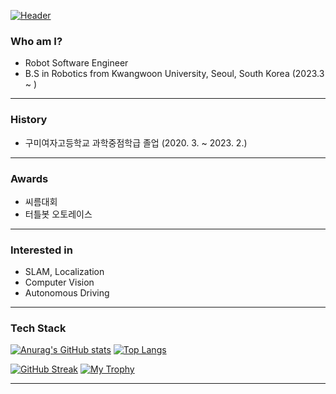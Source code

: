 [![Header](https://capsule-render.vercel.app/api?type=waving&color=164EAB&height=225&section=header&text=HongJihyeon&fontColor=FFFFFF&fontAlign=38&fontAlignY=35&desc=RoboticsEngineer&descSize=20&descAlign=18&descAlignY=58&animation=twinkling)](https://github.com/mkdir-sweetiepie)

### Who am I?
- Robot Software Engineer
- B.S in Robotics from Kwangwoon University, Seoul, South Korea (2023.3 ~ )
<!--- [Blog](https://dev-lr.com) / [Blog(Legacy)](https://blog.naver.com/yymin1022)-->

---

### History
- 구미여자고등학교 과학중점학급 졸업 (2020. 3. ~ 2023. 2.)

---

### Awards
- 씨름대회
- 터틀봇 오토레이스
  
---

### Interested in  
- SLAM, Localization
- Computer Vision
- Autonomous Driving

---

### Tech Stack
[![Anurag's GitHub stats](https://github-readme-stats.vercel.app/api?username=mkdir-sweetiepie&theme=tokyonight&show_icons=true)](https://github.com/anuraghazra/github-readme-stats)
[![Top Langs](https://github-readme-stats.vercel.app/api/top-langs/?username=mkdir-sweetiepie&exclude_repo=mkdir-sweetiepie.github.io&layout=compact&theme=tokyonight)](https://github.com/anuraghazra/github-readme-stats) 

[![GitHub Streak](http://github-readme-streak-stats.herokuapp.com?user=mkdir-sweetiepie&theme=tokyonight_duo)](https://github.com/mkdir-sweetiepie)
[![My Trophy](https://github-profile-trophy.vercel.app/?username=mkdir-sweetiepie&theme=darkhub&column=4&margin-w=10&margin-h=10)](https://github.com/mkdir-sweetiepie)

---
